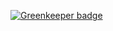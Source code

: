 
[![Greenkeeper badge](https://badges.greenkeeper.io/thecodechef/vue-bulma-site.svg)](https://greenkeeper.io/)

